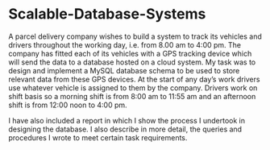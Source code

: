 # Scalable-Database-Systems

A parcel delivery company wishes to build a system to track its vehicles and drivers throughout the working day, i.e. from 8.00 am to 4:00 pm. 
The company has fitted each of its vehicles with a GPS tracking device which will send the data to a database hosted on a cloud system.
My task was to design and implement a MySQL database schema to be used to store relevant data from these GPS devices. At the start of any day’s work drivers use whatever vehicle is assigned to them by the company. Drivers work on shift basis so a morning shift is from 8:00 am to 11:55 am and an afternoon shift is from 12:00 noon to 4:00 pm.

I have also included a report in which I show the process I undertook in designing the database. I also describe in more detail,  the queries and procedures I wrote to meet certain task requirements.
